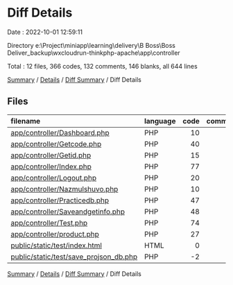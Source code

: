 # Diff Details

Date : 2022-10-01 12:59:11

Directory e:\\Project\\miniapp\\learning\\delivery\\B Boss\\Boss Deliver_backup\\wxcloudrun-thinkphp-apache\\app\\controller

Total : 12 files,  366 codes, 132 comments, 146 blanks, all 644 lines

[Summary](results.md) / [Details](details.md) / [Diff Summary](diff.md) / Diff Details

## Files
| filename | language | code | comment | blank | total |
| :--- | :--- | ---: | ---: | ---: | ---: |
| [app/controller/Dashboard.php](/app/controller/Dashboard.php) | PHP | 10 | 0 | 9 | 19 |
| [app/controller/Getcode.php](/app/controller/Getcode.php) | PHP | 40 | 17 | 28 | 85 |
| [app/controller/Getid.php](/app/controller/Getid.php) | PHP | 15 | 1 | 5 | 21 |
| [app/controller/Index.php](/app/controller/Index.php) | PHP | 77 | 22 | 11 | 110 |
| [app/controller/Logout.php](/app/controller/Logout.php) | PHP | 20 | 2 | 5 | 27 |
| [app/controller/Nazmulshuvo.php](/app/controller/Nazmulshuvo.php) | PHP | 10 | 0 | 9 | 19 |
| [app/controller/Practicedb.php](/app/controller/Practicedb.php) | PHP | 47 | 0 | 19 | 66 |
| [app/controller/Saveandgetinfo.php](/app/controller/Saveandgetinfo.php) | PHP | 48 | 18 | 17 | 83 |
| [app/controller/Test.php](/app/controller/Test.php) | PHP | 74 | 49 | 27 | 150 |
| [app/controller/product.php](/app/controller/product.php) | PHP | 27 | 23 | 21 | 71 |
| [public/static/test/index.html](/public/static/test/index.html) | HTML | 0 | 0 | -1 | -1 |
| [public/static/test/save_projson_db.php](/public/static/test/save_projson_db.php) | PHP | -2 | 0 | -4 | -6 |

[Summary](results.md) / [Details](details.md) / [Diff Summary](diff.md) / Diff Details
